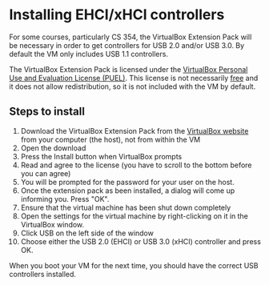 # Installing EHCI/xHCI controllers

For some courses, particularly CS 354, the VirtualBox Extension Pack will be
necessary in order to get controllers for USB 2.0 and/or USB 3.0. By default
the VM only includes USB 1.1 controllers.

The VirtualBox Extension Pack is licensed under the [VirtualBox Personal Use
and Evaluation License (PUEL)](https://www.virtualbox.org/wiki/VirtualBox_PUEL).
This license is not necessarily
[free](https://www.gnu.org/philosophy/free-sw.en.html) and it does not allow
redistribution, so it is not included with the VM by default.

## Steps to install

1. Download the VirtualBox Extension Pack from the
[VirtualBox website](http://download.virtualbox.org/virtualbox/5.2.4/Oracle_VM_VirtualBox_Extension_Pack-5.2.4-119785.vbox-extpack)
from your computer (the host), not from within the VM
1. Open the download
1. Press the Install button when VirtualBox prompts
1. Read and agree to the license (you have to scroll to the bottom before you
can agree)
1. You will be prompted for the password for your user on the host.
1. Once the extension pack as been installed, a dialog will come up informing
you. Press "OK".
1. Ensure that the virtual machine has been shut down completely
1. Open the settings for the virtual machine by right-clicking on it in the
VirtualBox window. 
1. Click USB on the left side of the window
1. Choose either the USB 2.0 (EHCI) or USB 3.0 (xHCI) controller and press OK.

When you boot your VM for the next time, you should have the correct USB
controllers installed.
